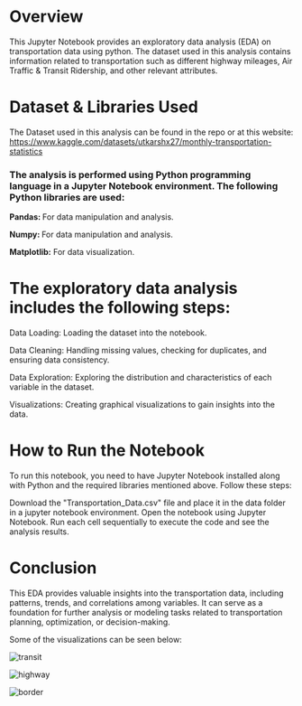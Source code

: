 # Overview
This Jupyter Notebook provides an exploratory data analysis (EDA) on transportation data using python. The dataset used in this analysis contains information related to transportation such as different highway mileages, Air Traffic & Transit Ridership, and other relevant attributes.

# Dataset & Libraries Used
The Dataset used in this analysis can be found in the repo or at this website: https://www.kaggle.com/datasets/utkarshx27/monthly-transportation-statistics

### The analysis is performed using Python programming language in a Jupyter Notebook environment. The following Python libraries are used:

<strong> Pandas: </strong> For data manipulation and analysis.
<p></p>
<strong> Numpy: </strong> For data manipulation and analysis.
<p></p>
<strong> Matplotlib:</strong> For data visualization.


# The exploratory data analysis includes the following steps:

Data Loading:  Loading the dataset into the notebook.
<p> </p>
Data Cleaning: Handling missing values, checking for duplicates, and ensuring data consistency.
<p> </p>
Data Exploration: Exploring the distribution and characteristics of each variable in the dataset.
<p></p>
Visualizations: Creating graphical visualizations to gain insights into the data.
<p></p>

# How to Run the Notebook
To run this notebook, you need to have Jupyter Notebook installed along with Python and the required libraries mentioned above. Follow these steps:

Download the "Transportation_Data.csv" file and place it in the data folder in a jupyter notebook environment.
Open the notebook using Jupyter Notebook.
Run each cell sequentially to execute the code and see the analysis results.

# Conclusion
This EDA provides valuable insights into the transportation data, including patterns, trends, and correlations among variables. It can serve as a foundation for further analysis or modeling tasks related to transportation planning, optimization, or decision-making.

Some of the visualizations can be seen below:



![transit](https://github.com/ReedGoldsworthy/Transportation-Data-Analysis/assets/59662986/d5e8fdba-90f1-4ed9-a1e1-f2d76363dbe0)

<p></p>

![highway](https://github.com/ReedGoldsworthy/Transportation-Data-Analysis/assets/59662986/d257cc21-eac4-4bb0-b645-55e07798362d)

<p></p>


![border](https://github.com/ReedGoldsworthy/Transportation-Data-Analysis/assets/59662986/891fa243-5fc0-4da7-82fe-7bedb61d7e39)







